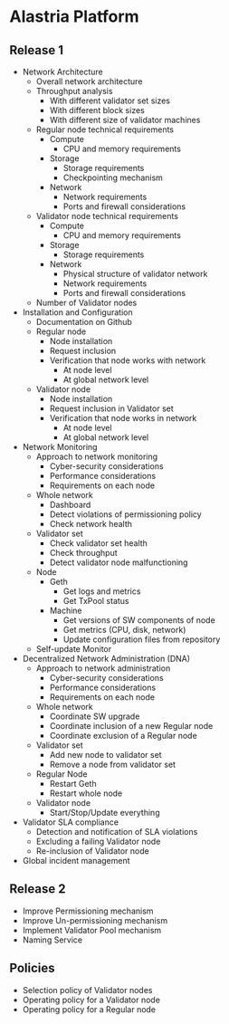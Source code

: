 # Alastria Platform

## Release 1

* Network Architecture
	* Overall network architecture
	* Throughput analysis
		* With different validator set sizes
		* With different block sizes
		* With different size of validator machines
	* Regular node technical requirements
		* Compute
			* CPU and memory requirements
		* Storage
			* Storage requirements
			* Checkpointing mechanism
		* Network
			* Network requirements
			* Ports and firewall considerations
	* Validator node technical requirements
		* Compute
			* CPU and memory requirements
		* Storage
			* Storage requirements
		* Network
			* Physical structure of validator network
			* Network requirements
			* Ports and firewall considerations
	* Number of Validator nodes
* Installation and Configuration
	* Documentation on Github
	* Regular node
		* Node installation
		* Request inclusion
		* Verification that node works with network
			* At node level
			* At global network level
	* Validator node
		* Node installation
		* Request inclusion in Validator set
		* Verification that node works in network
			* At node level
			* At global network level
* Network Monitoring
	* Approach to network monitoring
		* Cyber-security considerations
		* Performance considerations
		* Requirements on each node
	* Whole network
		* Dashboard
		* Detect violations of permissioning policy
		* Check network health
	* Validator set
		* Check validator set health
		* Check throughput
		* Detect validator node malfunctioning
	* Node
		* Geth
			* Get logs and metrics
			* Get TxPool status
		* Machine
			* Get versions of SW components of node
			* Get metrics (CPU, disk, network)
			* Update configuration files from repository
	* Self-update Monitor
* Decentralized Network Administration (DNA)
	* Approach to network administration
		* Cyber-security considerations
		* Performance considerations
		* Requirements on each node
	* Whole network
		* Coordinate SW upgrade
		* Coordinate inclusion of a new Regular node
		* Coordinate exclusion of a Regular node
	* Validator set
		* Add new node to validator set
		* Remove a node from validator set
	* Regular Node
		* Restart Geth
		* Restart whole node
	* Validator node
		* Start/Stop/Update everything
* Validator SLA compliance
	* Detection and notification of SLA violations
	* Excluding a failing Validator node
	* Re-inclusion of Validator node
* Global incident management

## Release 2

* Improve Permissioning mechanism
* Improve Un-permissioning mechanism
* Implement Validator Pool mechanism
* Naming Service

## Policies

* Selection policy of Validator nodes
* Operating policy for a Validator node
* Operating policy for a Regular node
